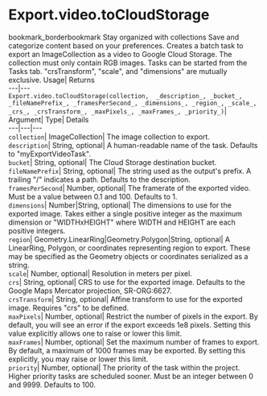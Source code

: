  
#  Export.video.toCloudStorage 
bookmark_borderbookmark Stay organized with collections  Save and categorize content based on your preferences. 
Creates a batch task to export an ImageCollection as a video to Google Cloud Storage. The collection must only contain RGB images. Tasks can be started from the Tasks tab. "crsTransform", "scale", and "dimensions" are mutually exclusive. Usage| Returns  
---|---  
`Export.video.toCloudStorage(collection,  _description_, _bucket_, _fileNamePrefix_, _framesPerSecond_, _dimensions_, _region_, _scale_, _crs_, _crsTransform_, _maxPixels_, _maxFrames_, _priority_)`|   
Argument|  Type| Details  
---|---|---  
`collection`| ImageCollection| The image collection to export.  
`description`| String, optional| A human-readable name of the task. Defaults to "myExportVideoTask".  
`bucket`| String, optional| The Cloud Storage destination bucket.  
`fileNamePrefix`| String, optional| The string used as the output's prefix. A trailing "/" indicates a path. Defaults to the description.  
`framesPerSecond`| Number, optional| The framerate of the exported video. Must be a value between 0.1 and 100. Defaults to 1.  
`dimensions`| Number|String, optional| The dimensions to use for the exported image. Takes either a single positive integer as the maximum dimension or "WIDTHxHEIGHT" where WIDTH and HEIGHT are each positive integers.  
`region`| Geometry.LinearRing|Geometry.Polygon|String, optional| A LinearRing, Polygon, or coordinates representing region to export. These may be specified as the Geometry objects or coordinates serialized as a string.  
`scale`| Number, optional| Resolution in meters per pixel.  
`crs`| String, optional| CRS to use for the exported image. Defaults to the Google Maps Mercator projection, SR-ORG:6627.  
`crsTransform`| String, optional| Affine transform to use for the exported image. Requires "crs" to be defined.  
`maxPixels`| Number, optional| Restrict the number of pixels in the export. By default, you will see an error if the export exceeds 1e8 pixels. Setting this value explicitly allows one to raise or lower this limit.  
`maxFrames`| Number, optional| Set the maximum number of frames to export. By default, a maximum of 1000 frames may be exported. By setting this explicitly, you may raise or lower this limit.  
`priority`| Number, optional| The priority of the task within the project. Higher priority tasks are scheduled sooner. Must be an integer between 0 and 9999. Defaults to 100.  
